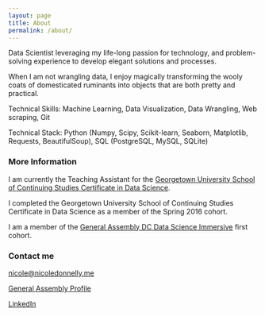 ```yaml
---
layout: page
title: About
permalink: /about/
---
```


Data Scientist leveraging my life-long passion for technology, and problem-solving experience to develop elegant solutions and processes.

When I am not wrangling data, I enjoy magically transforming the wooly coats of domesticated ruminants into objects that are both pretty and practical.

Technical Skills: Machine Learning, Data Visualization, Data Wrangling, Web scraping, Git

Technical Stack: Python (Numpy, Scipy, Scikit-learn, Seaborn, Matplotlib, Requests, BeautifulSoup), SQL (PostgreSQL, MySQL, SQLite)

### More Information

I am currently the Teaching Assistant for the [Georgetown University School of Continuing Studies Certificate in Data Science](http://scs.georgetown.edu/programs_nc/CE0124/data-analytics).

I completed the Georgetown University School of Continuing Studies Certificate in Data Science as a member of the Spring 2016 cohort.

I am a member of the [General Assembly DC Data Science Immersive](https://generalassemb.ly/education/data-science-immersive) first cohort.

### Contact me

[nicole@nicoledonnelly.me](mailto:nicole@nicoledonnelly.me)

[General Assembly Profile](https://profiles.generalassemb.ly/profiles/nicoledonnelly)

[LinkedIn](https://www.linkedin.com/in/nicoleadonnelly)